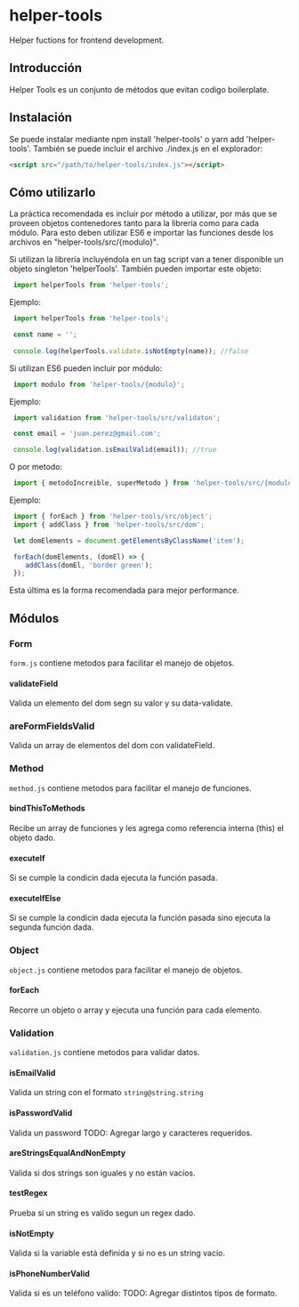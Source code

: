 # helper-tools
 Helper fuctions for frontend development.

## Introducción
 Helper Tools es un conjunto de métodos que evitan codigo boilerplate.

## Instalación

 Se puede instalar mediante npm install 'helper-tools' o yarn add 'helper-tools'. También se puede incluir el archivo ./index.js en el explorador:

 ```html
 <script src="/path/to/helper-tools/index.js"></script>
```

## Cómo utilizarlo
 La práctica recomendada es incluir por método a utilizar, por más que se proveen objetos contenedores tanto para la librería como para cada módulo. Para esto deben utilizar ES6 e importar las funciones desde los archivos en "helper-tools/src/{modulo}".

 Si utilizan la librería incluyéndola en un tag script van a tener disponible un objeto singleton 'helperTools'. También pueden importar este objeto:

 ```javascript
  import helperTools from 'helper-tools';
 ```
 
 Ejemplo:
 
 ```javascript
  import helperTools from 'helper-tools';

  const name = '';
  
  console.log(helperTools.validate.isNotEmpty(name)); //false
  ```

 Si utilizan ES6 pueden incluir por módulo:

 ```javascript
  import modulo from 'helper-tools/{modulo}';
 ```

 Ejemplo:
 
 ```javascript
  import validation from 'helper-tools/src/validaton';

  const email = 'juan.perez@gmail.com';

  console.log(validation.isEmailValid(email)); //true
 ```

 O por metodo:

 ```javascript
  import { metodoIncreible, superMetodo } from 'helper-tools/src/{modulo}';
 ```

 Ejemplo:
 ```javascript
  import { forEach } from 'helper-tools/src/object';
  import { addClass } from 'helper-tools/src/dom';

  let domElements = document.getElementsByClassName('item');

  forEach(domElements, (domEl) => {
     addClass(domEl, 'border green');
  });
 ```
 Esta última es la forma recomendada para mejor performance.

## Módulos
 ### Form
 `form.js` contiene metodos para facilitar el manejo de objetos.
 #### validateField
 Valida un elemento del dom segn su valor y su data-validate.
 ### areFormFieldsValid
 Valida un array de elementos del dom con validateField.

### Method
 `method.js` contiene metodos para facilitar el manejo de funciones.
 #### bindThisToMethods
 Recibe un array de funciones y les agrega como referencia interna (this) el objeto dado.
 #### executeIf
 Si se cumple la condicin dada ejecuta la función pasada.
 #### executeIfElse
 Si se cumple la condicin dada ejecuta la función pasada sino ejecuta la segunda función dada.

### Object
 `object.js` contiene metodos para facilitar el manejo de objetos.
 #### forEach
 Recorre un objeto o array y ejecuta una función para cada elemento.

### Validation
 `validation.js` contiene metodos para validar datos.
 #### isEmailValid
 Valida un string con el formato `string@string.string`
 #### isPasswordValid
 Valida un password
 TODO: Agregar largo y caracteres requeridos.
 #### areStringsEqualAndNonEmpty
 Valida si dos strings son iguales y no están vacíos.
 #### testRegex
 Prueba si un string es valido segun un regex dado.
 #### isNotEmpty
 Valida si la variable está definida y si no es un string vacío.
 #### isPhoneNumberValid
 Valida si es un teléfono valido:
 TODO: Agregar distintos tipos de formato.
